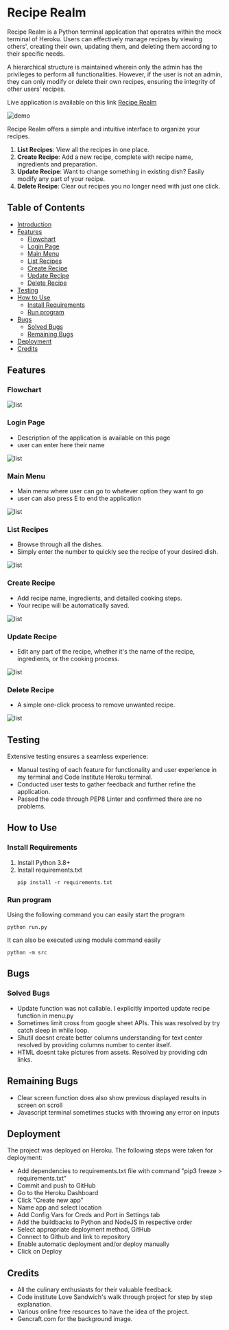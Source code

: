 
# Recipe Realm

Recipe Realm is a Python terminal application that operates within the mock terminal of Heroku. Users can effectively 
manage recipes by viewing others', creating their own, updating them, and deleting them according to their specific 
needs. 

A hierarchical structure is maintained wherein only the admin has the privileges to perform all functionalities.
However, if the user is not an admin, they can only modify or delete their own recipes, ensuring the integrity of other 
users' recipes.

Live application is available on this link [Recipe Realm](https://https://recipe-realm-project-f9c4db7b71c2.herokuapp.com/)

![demo](./assets/images/all-devices-white.png)

Recipe Realm offers a simple and intuitive interface to organize your recipes.

1. **List Recipes**: View all the recipes in one place.
2. **Create Recipe**: Add a new recipe, complete with recipe name, ingredients and preparation.
3. **Update Recipe**: Want to change something in existing dish? Easily modify any part of your recipe.
4. **Delete Recipe**: Clear out recipes you no longer need with just one click.

## Table of Contents
- [Introduction](#introduction)
- [Features](#features)
  * [Flowchart](#flowchart)
  * [Login Page](#login-page)
  * [Main Menu](#main-menu)
  * [List Recipes](#list-recipes)
  * [Create Recipe](#create-recipe)
  * [Update Recipe](#update-recipe)
  * [Delete Recipe](#delete-recipe)
- [Testing](#testing)
- [How to Use](#how-to-use)
  * [Install Requirements](#install-requirements)
  * [Run program](#run-program)
- [Bugs](#bugs)
  * [Solved Bugs](#solved-bugs)
  * [Remaining Bugs](#remaining-bugs)
- [Deployment](#deployment)
- [Credits](#credits)

## Features

### Flowchart

![list](./assets/images/flowchart.jpeg)

### Login Page
- Description of the application is available on this page
- user can enter here their name

![list](./assets/images/login.png)

### Main Menu
- Main menu where user can go to whatever option they want to go
- user can also press E to end the application

![list](./assets/images/menu.png)

### List Recipes
- Browse through all the dishes.
- Simply enter the number to quickly see the recipe of your desired dish.
  
![list](./assets/images/list.png)

### Create Recipe
- Add recipe name, ingredients, and detailed cooking steps.
- Your recipe will be automatically saved.

![list](./assets/images/create.png)

### Update Recipe
- Edit any part of the recipe, whether it's the name of the recipe, ingredients, or the cooking process.

![list](./assets/images/update.png)

### Delete Recipe
- A simple one-click process to remove unwanted recipe.

![list](./assets/images/delete.png)

## Testing

Extensive testing ensures a seamless experience:

- Manual testing of each feature for functionality and user experience in my terminal and Code Institute Heroku terminal.
- Conducted user tests to gather feedback and further refine the application.
- Passed the code through PEP8 Linter and confirmed there are no problems.

## How to Use

### Install Requirements
1. Install Python 3.8+
2. Install requirements.txt
   ```shell
   pip install -r requirements.txt
    ```

### Run program

Using the following command you can easily start the program
```shell
python run.py
```

It can also be executed using module command easily
```shell
python -m src
```

## Bugs

### Solved Bugs
- Update function was not callable. I explicitly imported update recipe function in menu.py
- Sometimes limit cross from google sheet APIs. This was resolved by try catch sleep in while loop.
- Shutil doesnt create better columns understanding for text center resolved by providing columns number to center itself.
- HTML doesnt take pictures from assets. Resolved by providing cdn links.

## Remaining Bugs
- Clear screen function does also show previous displayed results in screen on scroll
- Javascript terminal sometimes stucks with throwing any error on inputs

## Deployment
The project was deployed on Heroku. The following steps were taken for deployment:

- Add dependencies to requirements.txt file with command "pip3 freeze > requirements.txt"
- Commit and push to GitHub
- Go to the Heroku Dashboard
- Click "Create new app"
- Name app and select location
- Add Config Vars for Creds and Port in Settings tab
- Add the buildbacks to Python and NodeJS in respective order
- Select appropriate deployment method, GitHub
- Connect to Github and link to repository
- Enable automatic deployment and/or deploy manually
- Click on Deploy

## Credits

- All the culinary enthusiasts for their valuable feedback.
- Code institute Love Sandwich's walk through project for step by step explanation.
- Various online free resources to have the idea of the project.
- Gencraft.com for the background image.

